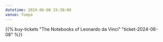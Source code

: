 ```yaml
---
datetime: 2024-06-08 19:30:00
venue: fumpa
---
```

{{% buy-tickets "The Notebooks of Leonardo da Vinci" "ticket-2024-06-08" %}}
